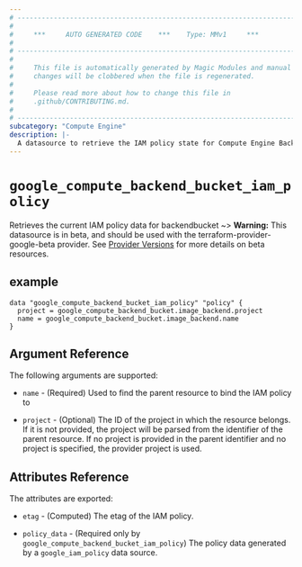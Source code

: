 ```yaml
---
# ----------------------------------------------------------------------------
#
#     ***     AUTO GENERATED CODE    ***    Type: MMv1     ***
#
# ----------------------------------------------------------------------------
#
#     This file is automatically generated by Magic Modules and manual
#     changes will be clobbered when the file is regenerated.
#
#     Please read more about how to change this file in
#     .github/CONTRIBUTING.md.
#
# ----------------------------------------------------------------------------
subcategory: "Compute Engine"
description: |-
  A datasource to retrieve the IAM policy state for Compute Engine BackendBucket
---
```



# `google_compute_backend_bucket_iam_policy`
Retrieves the current IAM policy data for backendbucket
~> **Warning:** This datasource is in beta, and should be used with the terraform-provider-google-beta provider.
See [Provider Versions](https://terraform.io/docs/providers/google/guides/provider_versions.html) for more details on beta resources.



## example

```hcl
data "google_compute_backend_bucket_iam_policy" "policy" {
  project = google_compute_backend_bucket.image_backend.project
  name = google_compute_backend_bucket.image_backend.name
}
```

## Argument Reference

The following arguments are supported:

* `name` - (Required) Used to find the parent resource to bind the IAM policy to

* `project` - (Optional) The ID of the project in which the resource belongs.
    If it is not provided, the project will be parsed from the identifier of the parent resource. If no project is provided in the parent identifier and no project is specified, the provider project is used.

## Attributes Reference

The attributes are exported:

* `etag` - (Computed) The etag of the IAM policy.

* `policy_data` - (Required only by `google_compute_backend_bucket_iam_policy`) The policy data generated by
  a `google_iam_policy` data source.
